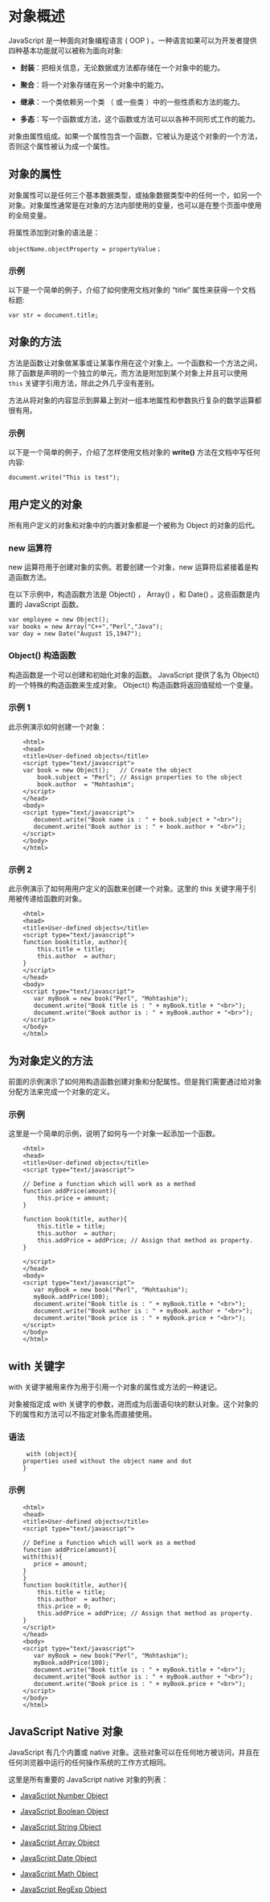 # 对象概述

JavaScript 是一种面向对象编程语言 ( OOP ) 。一种语言如果可以为开发者提供四种基本功能就可以被称为面向对象:  

- **封装**：把相关信息，无论数据或方法都存储在一个对象中的能力。  

- **聚合**：将一个对象存储在另一个对象中的能力。  

- **继承**：一个类依赖另一个类 （ 或一些类 ）中的一些性质和方法的能力。  
- **多态**：写一个函数或方法，这个函数或方法可以以各种不同形式工作的能力。  

对象由属性组成。如果一个属性包含一个函数，它被认为是这个对象的一个方法，否则这个属性被认为成一个属性。 

## 对象的属性

对象属性可以是任何三个基本数据类型，或抽象数据类型中的任何一个，如另一个对象。对象属性通常是在对象的方法内部使用的变量，也可以是在整个页面中使用的全局变量。  
 
将属性添加到对象的语法是：
 
``` 
objectName.objectProperty = propertyValue； 
```

### 示例

以下是一个简单的例子，介绍了如何使用文档对象的 “title” 属性来获得一个文档标题:  

```      
var str = document.title;
```

## 对象的方法

方法是函数让对象做某事或让某事作用在这个对象上。一个函数和一个方法之间，除了函数是声明的一个独立的单元，而方法是附加到某个对象上并且可以使用 `this` 关键字引用方法，除此之外几乎没有差别。 
 
方法从将对象的内容显示到屏幕上到对一组本地属性和参数执行复杂的数学运算都很有用。  

### 示例
  
以下是一个简单的例子，介绍了怎样使用文档对象的 **write()** 方法在文档中写任何内容:   

```
document.write("This is test");
```

## 用户定义的对象

所有用户定义的对象和对象中的内置对象都是一个被称为 Object 的对象的后代。 
 
### new 运算符

new 运算符用于创建对象的实例。若要创建一个对象，new 运算符后紧接着是构造函数方法。    

在以下示例中，构造函数方法是 Object() ， Array() ，和 Date() 。这些函数是内置的 JavaScript 函数。

```  
var employee = new Object();  
var books = new Array("C++","Perl","Java");  
var day = new Date("August 15,1947");   
```

### Object() 构造函数

构造函数是一个可以创建和初始化对象的函数。 JavaScript 提供了名为  Object() 的一个特殊的构造函数来生成对象。 Object() 构造函数将返回值赋给一个变量。  

### 示例 1

此示例演示如何创建一个对象：

```
    <html>
    <head>
    <title>User-defined objects</title>
    <script type="text/javascript">
    var book = new Object();   // Create the object
        book.subject = "Perl"; // Assign properties to the object
        book.author  = "Mohtashim";
    </script>
    </head>
    <body>
    <script type="text/javascript">
       document.write("Book name is : " + book.subject + "<br>");
       document.write("Book author is : " + book.author + "<br>");
    </script>
    </body>
    </html>
```    

### 示例 2

此示例演示了如何用用户定义的函数来创建一个对象。这里的 this 关键字用于引用被传递给函数的对象。  
 
``` 
    <html>
    <head>
    <title>User-defined objects</title>
    <script type="text/javascript">
    function book(title, author){
        this.title = title; 
        this.author  = author;
    }
    </script>
    </head>
    <body>
    <script type="text/javascript">
       var myBook = new book("Perl", "Mohtashim");
       document.write("Book title is : " + myBook.title + "<br>");
       document.write("Book author is : " + myBook.author + "<br>");
    </script>
    </body>
    </html>
```    

## 为对象定义的方法

前面的示例演示了如何用构造函数创建对象和分配属性。但是我们需要通过给对象分配方法来完成一个对象的定义。  

### 示例

这里是一个简单的示例，说明了如何与一个对象一起添加一个函数。  

```
    <html>
    <head>
    <title>User-defined objects</title>
    <script type="text/javascript">
    
    // Define a function which will work as a method
    function addPrice(amount){
        this.price = amount; 
    }
    
    function book(title, author){
        this.title = title; 
        this.author  = author;
        this.addPrice = addPrice; // Assign that method as property.
    }
    
    </script>
    </head>
    <body>
    <script type="text/javascript">
       var myBook = new book("Perl", "Mohtashim");
       myBook.addPrice(100);
       document.write("Book title is : " + myBook.title + "<br>");
       document.write("Book author is : " + myBook.author + "<br>");
       document.write("Book price is : " + myBook.price + "<br>");
    </script>
    </body>
    </html>
```  

## with 关键字

with 关键字被用来作为用于引用一个对象的属性或方法的一种速记。  

对象被指定成 with 关键字的参数，进而成为后面语句块的默认对象。这个对象的下的属性和方法可以不指定对象名而直接使用。 
### 语法  

```
     with (object){
    properties used without the object name and dot
    }    
```

### 示例

``` 
    <html>
    <head>
    <title>User-defined objects</title>
    <script type="text/javascript">
    
    // Define a function which will work as a method
    function addPrice(amount){
    with(this){
       price = amount; 
    }
    }
    function book(title, author){
        this.title = title; 
        this.author  = author;
        this.price = 0;
        this.addPrice = addPrice; // Assign that method as property.
    }
    </script>
    </head>
    <body>
    <script type="text/javascript">
       var myBook = new book("Perl", "Mohtashim");
       myBook.addPrice(100);
       document.write("Book title is : " + myBook.title + "<br>");
       document.write("Book author is : " + myBook.author + "<br>");
       document.write("Book price is : " + myBook.price + "<br>");
    </script>
    </body>
    </html>    
```

## JavaScript Native 对象

JavaScript 有几个内置或 native 对象。这些对象可以在任何地方被访问，并且在任何浏览器中运行的任何操作系统的工作方式相同。  

这里是所有重要的 JavaScript native 对象的列表：  

- [JavaScript Number Object](number.md)  

- [JavaScript Boolean Object](boolean.md)  

- [JavaScript String Object](string.md)  

- [JavaScript Array Object](array.md)  

- [JavaScript Date Object](date.md)  

- [JavaScript Math Object](math.md)  

- [JavaScript RegExp Object](regexp.md)  























